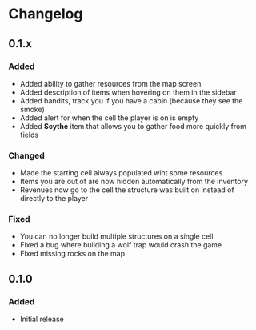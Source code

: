 # Changelog

## 0.1.x

### Added
- Added ability to gather resources from the map screen
- Added description of items when hovering on them in the sidebar
- Added bandits, track you if you have a cabin (because they see the smoke)
- Added alert for when the cell the player is on is empty
- Added **Scythe** item that allows you to gather food more quickly from fields

### Changed
- Made the starting cell always populated wiht some resources
- Items you are out of are now hidden automatically from the inventory
- Revenues now go to the cell the structure was built on instead of directly to the player

### Fixed
- You can no longer build multiple structures on a single cell
- Fixed a bug where building a wolf trap would crash the game
- Fixed missing rocks on the map

## 0.1.0

### Added
- Initial release
